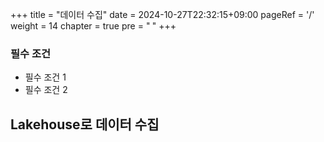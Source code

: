 +++
title = "데이터 수집"
date = 2024-10-27T22:32:15+09:00
pageRef = '/'
weight = 14
chapter = true
pre = "<b> </b>"
+++

### 필수 조건

* 필수 조건 1
* 필수 조건 2


## Lakehouse로 데이터 수집
